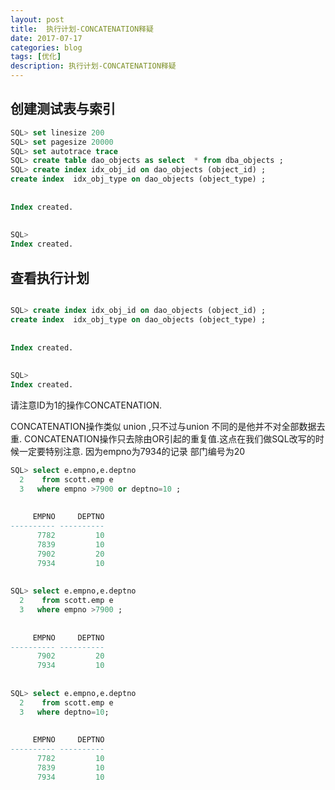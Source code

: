 ```yaml
---
layout: post
title:  执行计划-CONCATENATION释疑
date: 2017-07-17
categories: blog
tags: [优化]
description: 执行计划-CONCATENATION释疑
---
```


## 创建测试表与索引
```sql
SQL> set linesize 200
SQL> set pagesize 20000
SQL> set autotrace trace
SQL> create table dao_objects as select  * from dba_objects ;
SQL> create index idx_obj_id on dao_objects (object_id) ;  
create index  idx_obj_type on dao_objects (object_type) ;  
  
  
Index created.  
  
  
SQL>   
Index created.  
```

## 查看执行计划

```sql

SQL> create index idx_obj_id on dao_objects (object_id) ;  
create index  idx_obj_type on dao_objects (object_type) ;  
  
  
Index created.  
  
  
SQL>   
Index created.  
```

请注意ID为1的操作CONCATENATION.


CONCATENATION操作类似 union ,只不过与union 不同的是他并不对全部数据去重.
CONCATENATION操作只去除由OR引起的重复值.这点在我们做SQL改写的时候一定要特别注意.
因为empno为7934的记录 部门编号为20

```sql
SQL> select e.empno,e.deptno  
  2    from scott.emp e   
  3   where empno >7900 or deptno=10 ;  
  
  
     EMPNO     DEPTNO  
---------- ----------  
      7782         10  
      7839         10  
      7902         20  
      7934         10  
  
  
SQL> select e.empno,e.deptno  
  2    from scott.emp e   
  3   where empno >7900 ;  
  
  
     EMPNO     DEPTNO  
---------- ----------  
      7902         20  
      7934         10  
  
  
SQL> select e.empno,e.deptno  
  2    from scott.emp e   
  3   where deptno=10;  
  
  
     EMPNO     DEPTNO  
---------- ----------  
      7782         10  
      7839         10  
      7934         10  
```

